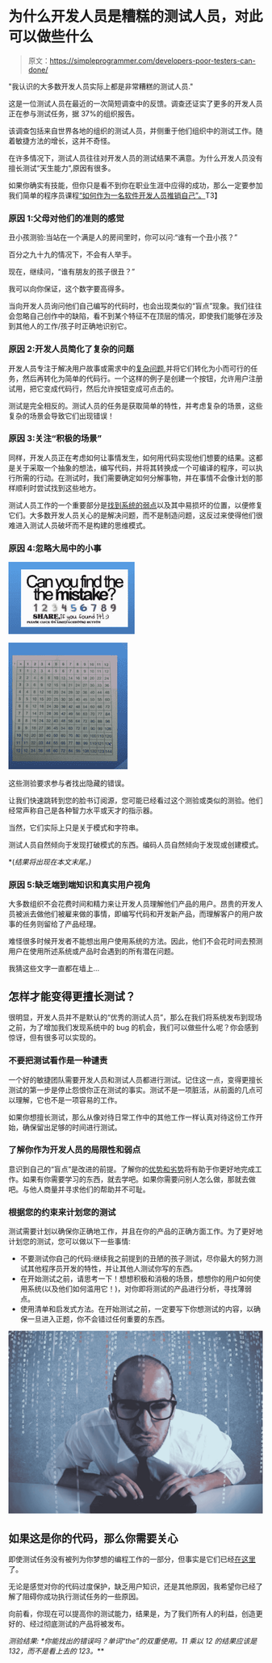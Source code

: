 # 为什么开发人员是糟糕的测试人员，对此可以做些什么

> 原文：<https://simpleprogrammer.com/developers-poor-testers-can-done/>

"我认识的大多数开发人员实际上都是非常糟糕的测试人员."

这是一位测试人员在最近的一次简短调查中的反馈。调查还证实了更多的开发人员正在参与测试任务，据 37%的组织报告。

该调查包括来自世界各地的组织的测试人员，并侧重于他们组织中的测试工作。随着敏捷方法的增长，这并不奇怪。

在许多情况下，测试人员往往对开发人员的测试结果不满意。为什么开发人员没有擅长测试“天生能力”,原因有很多。

如果你确实有技能，但你只是看不到你在职业生涯中应得的成功，那么一定要参加我们简单的程序员课程[“如何作为一名软件开发人员推销自己”。](https://simpleprogrammer.com/store/products/how-to-market-yourself/)T3】

### 原因 1:父母对他们的准则的感觉

丑小孩测验:当站在一个满是人的房间里时，你可以问:“谁有一个丑小孩？”

百分之九十九的情况下，不会有人举手。

现在，继续问，“谁有朋友的孩子很丑？”

我可以向你保证，这个数字要高得多。

当向开发人员询问他们自己编写的代码时，也会出现类似的“盲点”现象。我们往往会忽略自己创作中的缺陷，看不到某个特征不在顶层的情况，即使我们能够在涉及到其他人的工作/孩子时正确地识别它。

### 原因 2:开发人员简化了复杂的问题

开发人员专注于解决用户故事或需求中的[复杂问题](http://www.amazon.com/exec/obidos/ASIN/0321803027/makithecompsi-20),并将它们转化为小而可行的任务，然后再转化为简单的代码行。一个这样的例子是创建一个按钮，允许用户注册试用，把它变成代码行，然后允许按钮变成可点击的。

测试是完全相反的。测试人员的任务是获取简单的特性，并考虑复杂的场景，这些复杂的场景会导致它们出现错误！

### 原因 3:关注“积极的场景”

同样，开发人员正在考虑如何让事情发生，如何用代码实现他们想要的结果。这都是关于采取一个抽象的想法，编写代码，并将其转换成一个可编译的程序，可以执行所需的行动。在测试时，我们需要确定如何分解事物，并在事情不会像计划的那样顺利时尝试找到这些地方。

测试人员工作的一个重要部分是[找到系统的弱点](http://www.amazon.com/exec/obidos/ASIN/B00HL2S4LW/makithecompsi-20)以及其中易损坏的位置，以便修复它们。大多数开发人员关心的是解决问题，而不是制造问题，这反过来使得他们很难进入测试人员破坏而不是构建的思维模式。

### 原因 4:忽略大局中的小事

![mistake1](img/224105d339f558d9d09e8bc9098e77d8.png)

![mistake2](img/0be26ccac58c0442bdbda2e31562a819.png)

这些测验要求参与者找出隐藏的错误。

让我们快速跳转到您的脸书订阅源，您可能已经看过这个测验或类似的测验。他们经常声称自己是各种智力水平或天才的指示器。

当然，它们实际上只是关于模式和字符串。

测试人员自然倾向于发现打破模式的东西。编码人员自然倾向于发现或创建模式。

*(*结果将出现在本文末尾。)*

### 原因 5:缺乏端到端知识和真实用户视角

大多数组织不会花费时间和精力来让开发人员理解他们产品的用户。昂贵的开发人员被派去做他们被雇来做的事情，即编写代码和开发新产品，而理解客户的用户故事的任务则留给了产品经理。

难怪很多时候开发者不能想出用户使用系统的方法。因此，他们不会花时间去预测用户在使用所述系统或产品时会遇到的所有潜在问题。

我猜这些文字一直都在墙上…

## 怎样才能变得更擅长测试？

很明显，开发人员并不是默认的“优秀的测试人员”，那么在我们将系统发布到现场之前，为了增加我们发现系统中的 bug 的机会，我们可以做些什么呢？你会感到惊讶，但有很多可以实现的。

### 不要把测试看作是一种谴责

一个好的敏捷团队需要开发人员和测试人员都进行测试。记住这一点，变得更擅长测试的第一步是停止怨恨你正在测试的事实。测试不是一项脏活，从前面的几点可以理解，它也不是一项容易的工作。

如果你想擅长测试，那么从像对待日常工作中的其他工作一样认真对待这份工作开始，确保留出足够的时间进行测试。

### 了解你作为开发人员的局限性和弱点

意识到自己的“盲点”是改进的前提。了解你的[优势和劣势](https://simpleprogrammer.com/2015/12/11/your-automation-test-sucks/)将有助于你更好地完成工作。如果有你需要学习的东西，就去学吧。如果你需要问别人怎么做，那就去做吧。与他人商量并寻求他们的帮助并不可耻。

### 根据您的约束来计划您的测试

测试需要计划以确保你正确地工作，并且在你的产品的正确方面工作。为了更好地计划您的测试，您可以做以下一些事情:

*   不要测试你自己的代码:继续我之前提到的丑陋的孩子测试，尽你最大的努力测试其他程序员开发的特性，并让其他人测试你写的东西。
*   在开始测试之前，请思考一下！想想积极和消极的场景，想想你的用户如何使用系统(以及他们如何滥用它！)，对你即将测试的产品进行分析，寻找薄弱点。
*   使用清单和启发式方法。在开始测试之前，一定要写下你想测试的内容，以确保一旦进入正题，你不会错过任何重要的东西。

![Software Testing](img/fd3703e135d0d77bc503d8e3511fa888.png "Software Tester")

## 如果这是你的代码，那么你需要关心

即使测试任务没有被列为你梦想的编程工作的一部分，但事实是它们已经[在这里](https://simpleprogrammer.com/2010/09/09/why-field-testing-changes-everything/)了。

无论是感觉对你的代码过度保护，缺乏用户知识，还是其他原因，我希望你已经了解了阻碍你成功执行测试任务的一些原因。

向前看，你现在可以提高你的测试能力，结果是，为了我们所有人的利益，创造更好的、经过彻底测试的产品将被发布。

**测验结果:*
*你能找出**的错误吗？单词“the”的双重使用。11 乘以 12 的结果应该是 132，而不是看上去的 123。***